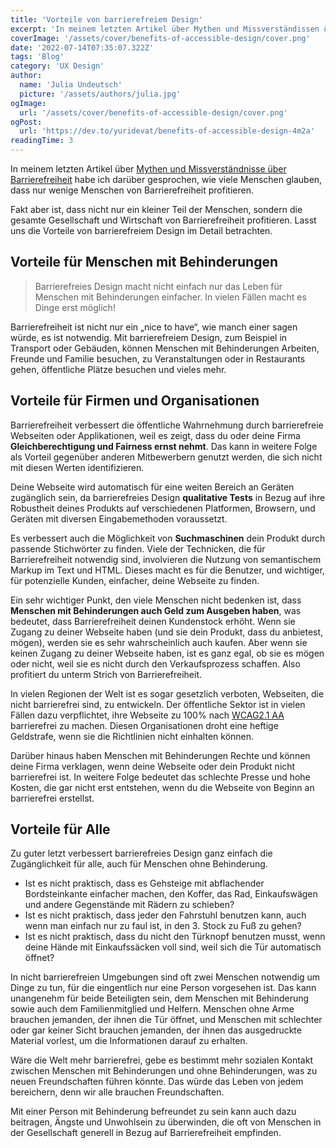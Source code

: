 ```yaml
---
title: 'Vorteile von barrierefreiem Design'
excerpt: 'In meinem letzten Artikel über Mythen und Missverständissen über Barrierefreiheit habe ich darüber gesprochen, wie Menschen glauben, dass nur wenige Menschen von Barrierefreiheit profitieren. Fakt ist aber, dass nicht nur eine beachtliche Menge an Menschen von Barrierefreiheit profitiert, sondern die gesamte Gesellschaft, Wirtschaft ...'
coverImage: '/assets/cover/benefits-of-accessible-design/cover.png'
date: '2022-07-14T07:35:07.322Z'
tags: 'Blog'
category: 'UX Design'
author:
  name: 'Julia Undeutsch'
  picture: '/assets/authors/julia.jpg'
ogImage:
  url: '/assets/cover/benefits-of-accessible-design/cover.png'
ogPost:
  url: 'https://dev.to/yuridevat/benefits-of-accessible-design-4m2a'
readingTime: 3
---
```


In meinem letzten Artikel über [Mythen und Missverständnisse über Barrierefreiheit](https://www-accessibilityfirst.at/de/posts/myths-and-misconceptions-about-accessibility) habe ich darüber gesprochen, wie viele Menschen glauben, dass nur wenige Menschen von Barrierefreiheit profitieren.

Fakt aber ist, dass nicht nur ein kleiner Teil der Menschen, sondern die gesamte Gesellschaft und Wirtschaft von Barrierefreiheit profitieren. Lasst uns die Vorteile von barrierefreiem Design im Detail betrachten.

## Vorteile für Menschen mit Behinderungen

> Barrierefreies Design macht nicht einfach nur das Leben für Menschen mit Behinderungen einfacher. In vielen Fällen macht es Dinge erst möglich!

Barrierefreiheit ist nicht nur ein „nice to have“, wie manch einer sagen würde, es ist notwendig. Mit barrierefreiem Design, zum Beispiel in Transport oder Gebäuden, können Menschen mit Behinderungen Arbeiten, Freunde und Familie besuchen, zu Veranstaltungen oder in Restaurants gehen, öffentliche Plätze besuchen und vieles mehr.

## Vorteile für Firmen und Organisationen

Barrierefreiheit verbessert die öffentliche Wahrnehmung durch barrierefreie Webseiten oder Applikationen, weil es zeigt, dass du oder deine Firma **Gleichberechtigung und Fairness ernst nehmt**. Das kann in weitere Folge als Vorteil gegenüber anderen Mitbewerbern genutzt werden, die sich nicht mit diesen Werten identifizieren.

Deine Webseite wird automatisch für eine weiten Bereich an Geräten zugänglich sein, da barrierefreies Design **qualitative Tests** in Bezug auf ihre Robustheit deines Produkts auf verschiedenen Platformen, Browsern, und Geräten mit diversen Eingabemethoden voraussetzt.

Es verbessert auch die Möglichkeit von **Suchmaschinen** dein Produkt durch passende Stichwörter zu finden. Viele der Technicken, die für Barrierefreiheit notwendig sind, involvieren die Nutzung von semantischem Markup im Text und HTML. Dieses macht es für die Benutzer, und wichtiger, für potenzielle Kunden, einfacher, deine Webseite zu finden.

Ein sehr wichtiger Punkt, den viele Menschen nicht bedenken ist, dass **Menschen mit Behinderungen auch Geld zum Ausgeben haben**, was bedeutet, dass Barrierefreiheit deinen Kundenstock erhöht.
Wenn sie Zugang zu deiner Webseite haben (und sie dein Produkt, dass du anbietest, mögen), werden sie es sehr wahrscheinlich auch kaufen. Aber wenn sie keinen Zugang zu deiner Webseite haben, ist es ganz egal, ob sie es mögen oder nicht, weil sie es nicht durch den Verkaufsprozess schaffen. Also profitiert du unterm Strich von Barrierefreiheit.

In vielen Regionen der Welt ist es sogar gesetzlich verboten, Webseiten, die nicht barrierefrei sind, zu entwickeln. Der öffentliche Sektor ist in vielen Fällen dazu verpflichtet, ihre Webseite zu 100% nach [WCAG2.1 AA](https://www.w3.org/WAI/standards-guidelines/wcag/glance/) barrierefrei zu machen. Diesen Organisationen droht eine heftige Geldstrafe, wenn sie die Richtlinien nicht einhalten können.

Darüber hinaus haben Menschen mit Behinderungen Rechte und können deine Firma verklagen, wenn deine Webseite oder dein Produkt nicht barrierefrei ist. In weitere Folge bedeutet das schlechte Presse und hohe Kosten, die gar nicht erst entstehen, wenn du die Webseite von Beginn an barrierefrei erstellst.

## Vorteile für Alle

Zu guter letzt verbessert barrierefreies Design ganz einfach die Zugänglichkeit für alle, auch für Menschen ohne Behinderung.

- Ist es nicht praktisch, dass es Gehsteige mit abflachender Bordsteinkante einfacher machen, den Koffer, das Rad, Einkaufswägen und andere Gegenstände mit Rädern zu schieben?
- Ist es nicht praktisch, dass jeder den Fahrstuhl benutzen kann, auch wenn man einfach nur zu faul ist, in den 3. Stock zu Fuß zu gehen?
- Ist es nicht praktisch, dass du nicht den Türknopf benutzen musst, wenn deine Hände mit Einkaufssäcken voll sind, weil sich die Tür automatisch öffnet?

In nicht barrierefreien Umgebungen sind oft zwei Menschen notwendig um Dinge zu tun, für die eingentlich nur eine Person vorgesehen ist. Das kann unangenehm für beide Beteiligten sein, dem Menschen mit Behinderung sowie auch dem Familienmitglied und Helfern. Menschen ohne Arme brauchen jemanden, der ihnen die Tür öffnet, und Menschen mit schlechter oder gar keiner Sicht brauchen jemanden, der ihnen das ausgedruckte Material vorlest, um die Informationen darauf zu erhalten.

Wäre die Welt mehr barrierefrei, gebe es bestimmt mehr sozialen Kontakt zwischen Menschen mit Behinderungen und ohne Behinderungen, was zu neuen Freundschaften führen könnte. Das würde das Leben von jedem bereichern, denn wir alle brauchen Freundschaften.

Mit einer Person mit Behinderung befreundet zu sein kann auch dazu beitragen, Ängste und Unwohlsein zu überwinden, die oft von Menschen in der Gesellschaft generell in Bezug auf Barrierefreiheit empfinden.
